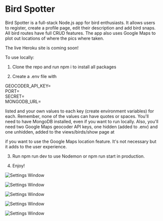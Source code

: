 # Bird Spotter

Bird Spotter is a full-stack Node.js app for bird enthusiasts. It allows users to register, create a profile page, edit their description and add bird snaps. All bird routes have full CRUD features. The app also uses Google Maps to plot out locations of where the pics where taken. 

The live Heroku site is coming soon!

To use locally:

1. Clone the repo and run npm i to install all packages

2. Create a .env file with 

GEOCODER_API_KEY=<br/>
PORT=<br/>
SECRET=<br/>
MONGODB_URL=<br/>

listed and your own values to each key (create environment variables) for each. Remember, none of the values can have quotes or spaces. You'll need to have MongoDB installed, even if you want to run locally. Also, you'll need two Google Maps geocoder API keys, one hidden (added to .env) and one unhidden, added to the views/birds/show page at 
<script async defer src="https://maps.googleapis.com/maps/api/js?key=<YOUR API KEY>&callback=initMap"></script>
if you want to use the Google Maps location feature. It's not necessary but it adds to the user experience.

3. Run npm run dev to use Nodemon or npm run start in production.

4. Enjoy!

![Settings Window](https://res.cloudinary.com/angelrodriguez/image/upload/v1560423990/Screen_Shot_2019-06-13_at_6.59.09_AM.png)

![Settings Window](https://res.cloudinary.com/angelrodriguez/image/upload/v1560423990/Screen_Shot_2019-06-13_at_7.02.07_AM.png)

![Settings Window](https://res.cloudinary.com/angelrodriguez/image/upload/v1560423990/Screen_Shot_2019-06-13_at_7.05.20_AM.png)

![Settings Window](https://res.cloudinary.com/angelrodriguez/image/upload/v1560423990/Screen_Shot_2019-06-13_at_7.04.58_AM.png)

![Settings Window](https://res.cloudinary.com/angelrodriguez/image/upload/v1560423988/Screen_Shot_2019-06-13_at_7.05.28_AM.png)
